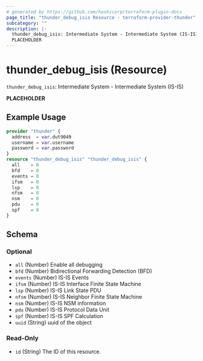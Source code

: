 ```yaml
---
# generated by https://github.com/hashicorp/terraform-plugin-docs
page_title: "thunder_debug_isis Resource - terraform-provider-thunder"
subcategory: ""
description: |-
  thunder_debug_isis: Intermediate System - Intermediate System (IS-IS)
  PLACEHOLDER
---
```


# thunder_debug_isis (Resource)

`thunder_debug_isis`: Intermediate System - Intermediate System (IS-IS)

__PLACEHOLDER__

## Example Usage

```terraform
provider "thunder" {
  address  = var.dut9049
  username = var.username
  password = var.password
}
resource "thunder_debug_isis" "thunder_debug_isis" {
  all    = 0
  bfd    = 0
  events = 0
  ifsm   = 0
  lsp    = 0
  nfsm   = 0
  nsm    = 0
  pdu    = 0
  spf    = 0
}
```

<!-- schema generated by tfplugindocs -->
## Schema

### Optional

- `all` (Number) Enable all debugging
- `bfd` (Number) Bidirectional Forwarding Detection (BFD)
- `events` (Number) IS-IS Events
- `ifsm` (Number) IS-IS Interface Finite State Machine
- `lsp` (Number) IS-IS Link State PDU
- `nfsm` (Number) IS-IS Neighbor Finite State Machine
- `nsm` (Number) IS-IS NSM information
- `pdu` (Number) IS-IS Protocol Data Unit
- `spf` (Number) IS-IS SPF Calculation
- `uuid` (String) uuid of the object

### Read-Only

- `id` (String) The ID of this resource.


